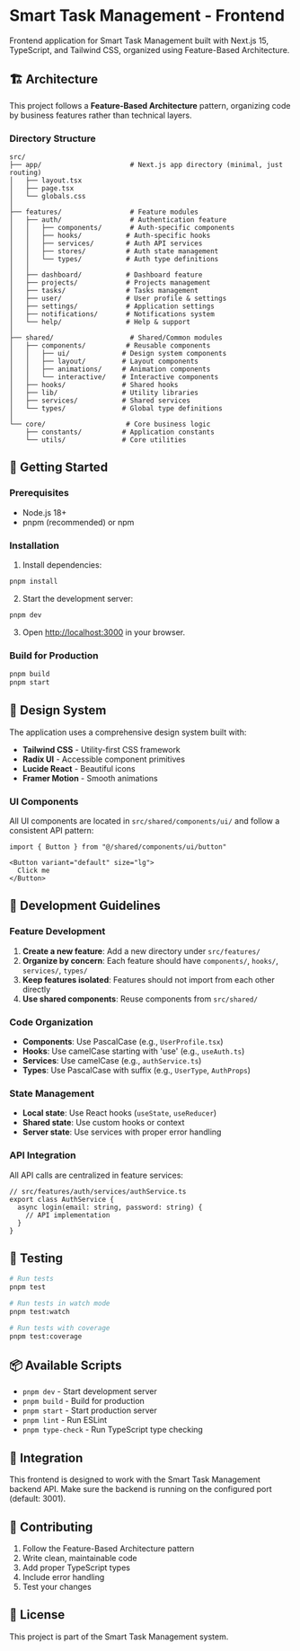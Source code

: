 # Smart Task Management - Frontend

Frontend application for Smart Task Management built with Next.js 15, TypeScript, and Tailwind CSS, organized using Feature-Based Architecture.

## 🏗️ Architecture

This project follows a **Feature-Based Architecture** pattern, organizing code by business features rather than technical layers.

### Directory Structure

```
src/
├── app/                      # Next.js app directory (minimal, just routing)
│   ├── layout.tsx
│   ├── page.tsx
│   └── globals.css
│
├── features/                 # Feature modules
│   ├── auth/                 # Authentication feature
│   │   ├── components/       # Auth-specific components
│   │   ├── hooks/           # Auth-specific hooks
│   │   ├── services/        # Auth API services
│   │   ├── stores/          # Auth state management
│   │   └── types/           # Auth type definitions
│   │
│   ├── dashboard/           # Dashboard feature
│   ├── projects/            # Projects management
│   ├── tasks/               # Tasks management
│   ├── user/                # User profile & settings
│   ├── settings/            # Application settings
│   ├── notifications/       # Notifications system
│   └── help/                # Help & support
│
├── shared/                   # Shared/Common modules
│   ├── components/          # Reusable components
│   │   ├── ui/             # Design system components
│   │   ├── layout/         # Layout components
│   │   ├── animations/     # Animation components
│   │   └── interactive/    # Interactive components
│   ├── hooks/              # Shared hooks
│   ├── lib/                # Utility libraries
│   ├── services/           # Shared services
│   └── types/              # Global type definitions
│
└── core/                    # Core business logic
    ├── constants/          # Application constants
    └── utils/              # Core utilities
```

## 🚀 Getting Started

### Prerequisites

- Node.js 18+ 
- pnpm (recommended) or npm

### Installation

1. Install dependencies:
```bash
pnpm install
```

2. Start the development server:
```bash
pnpm dev
```

3. Open [http://localhost:3000](http://localhost:3000) in your browser.

### Build for Production

```bash
pnpm build
pnpm start
```

## 🎨 Design System

The application uses a comprehensive design system built with:

- **Tailwind CSS** - Utility-first CSS framework
- **Radix UI** - Accessible component primitives
- **Lucide React** - Beautiful icons
- **Framer Motion** - Smooth animations

### UI Components

All UI components are located in `src/shared/components/ui/` and follow a consistent API pattern:

```tsx
import { Button } from "@/shared/components/ui/button"

<Button variant="default" size="lg">
  Click me
</Button>
```

## 🔧 Development Guidelines

### Feature Development

1. **Create a new feature**: Add a new directory under `src/features/`
2. **Organize by concern**: Each feature should have `components/`, `hooks/`, `services/`, `types/`
3. **Keep features isolated**: Features should not import from each other directly
4. **Use shared components**: Reuse components from `src/shared/`

### Code Organization

- **Components**: Use PascalCase (e.g., `UserProfile.tsx`)
- **Hooks**: Use camelCase starting with 'use' (e.g., `useAuth.ts`)
- **Services**: Use camelCase (e.g., `authService.ts`)
- **Types**: Use PascalCase with suffix (e.g., `UserType`, `AuthProps`)

### State Management

- **Local state**: Use React hooks (`useState`, `useReducer`)
- **Shared state**: Use custom hooks or context
- **Server state**: Use services with proper error handling

### API Integration

All API calls are centralized in feature services:

```tsx
// src/features/auth/services/authService.ts
export class AuthService {
  async login(email: string, password: string) {
    // API implementation
  }
}
```

## 🧪 Testing

```bash
# Run tests
pnpm test

# Run tests in watch mode
pnpm test:watch

# Run tests with coverage
pnpm test:coverage
```

## 📦 Available Scripts

- `pnpm dev` - Start development server
- `pnpm build` - Build for production
- `pnpm start` - Start production server
- `pnpm lint` - Run ESLint
- `pnpm type-check` - Run TypeScript type checking

## 🔗 Integration

This frontend is designed to work with the Smart Task Management backend API. Make sure the backend is running on the configured port (default: 3001).

## 📝 Contributing

1. Follow the Feature-Based Architecture pattern
2. Write clean, maintainable code
3. Add proper TypeScript types
4. Include error handling
5. Test your changes

## 📄 License

This project is part of the Smart Task Management system. 